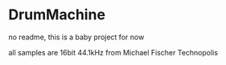 # DrumMachine

no readme, this is a baby project for now

all samples are 16bit 44.1kHz from 
Michael Fischer
Technopolis
